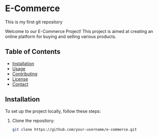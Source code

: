 # E-Commerce
This is my first git repository

Welcome to our E-Commerce Project! This project is aimed at creating an online platform for buying and selling various products.

## Table of Contents

- [Installation](#installation)
- [Usage](#usage)
- [Contributing](#contributing)
- [License](#license)
- [Contact](#contact)

## Installation

To set up the project locally, follow these steps:

1. Clone the repository:
   ```bash
   git clone https://github.com/your-username/e-commerce.git

